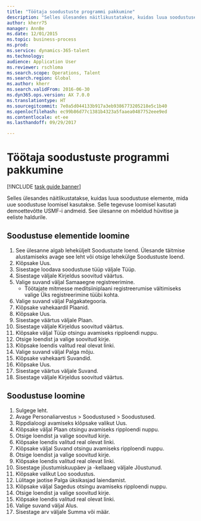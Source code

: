 ```yaml
--- 
title: "Töötaja soodustuste programmi pakkumine"
description: "Selles ülesandes näitlikustatakse, kuidas luua soodustuse elemente, mida uue soodustuse loomisel kasutakse."
author: kherr75
manager: AnnBe
ms.date: 12/01/2015
ms.topic: business-process
ms.prod: 
ms.service: dynamics-365-talent
ms.technology: 
audience: Application User
ms.reviewer: rschloma
ms.search.scope: Operations, Talent
ms.search.region: Global
ms.author: kherr
ms.search.validFrom: 2016-06-30
ms.dyn365.ops.version: AX 7.0.0
ms.translationtype: HT
ms.sourcegitcommit: 7e0a5d044133b917a3eb9386773205218e5c1b40
ms.openlocfilehash: ec99b86d77c1381b4323a5faaea0487752eee9ed
ms.contentlocale: et-ee
ms.lasthandoff: 09/29/2017

---
```

# <a name="deliver-an-employee-benefits-program"></a>Töötaja soodustuste programmi pakkumine

[!INCLUDE [task guide banner](../../includes/task-guide-banner.md)]

Selles ülesandes näitlikustatakse, kuidas luua soodustuse elemente, mida uue soodustuse loomisel kasutakse. Selle tegevuse loomisel kasutati demoettevõtte USMF-i andmeid. See ülesanne on mõeldud hüvitise ja eeliste haldurile.


## <a name="create-benefit-elements"></a>Soodustuse elementide loomine
1. See ülesanne algab leheküljelt Soodustuste loend. Ülesande täitmise alustamiseks avage see leht või otsige lehekülge Soodustuste loend.
2. Klõpsake Uus.
3. Sisestage loodava soodustuse tüüp väljale Tüüp.
4. Sisestage väljale Kirjeldus soovitud väärtus.
5. Valige suvand väljal Samaaegne registreerimine.
    * Töötajate mitmesse meditsiiniplaani registreerumise vältimiseks valige Üks registreerimine tüübi kohta.  
6. Valige suvand väljal Palgakategooria.
7. Klõpsake vahekaardil Plaanid.
8. Klõpsake Uus.
9. Sisestage väärtus väljale Plaan.
10. Sisestage väljale Kirjeldus soovitud väärtus.
11. Klõpsake väljal Tüüp otsingu avamiseks ripploendi nuppu.
12. Otsige loendist ja valige soovitud kirje.
13. Klõpsake loendis valitud real olevat linki.
14. Valige suvand väljal Palga mõju.
15. Klõpsake vahekaarti Suvandid.
16. Klõpsake Uus.
17. Sisestage väärtus väljale Suvand.
18. Sisestage väljale Kirjeldus soovitud väärtus.

## <a name="create-a-benefit"></a>Soodustuse loomine
1. Sulgege leht.
2. Avage Personaliarvestus > Soodustused > Soodustused.
3. Rippdialoogi avamiseks klõpsake valikut Uus.
4. Klõpsake väljal Plaan otsingu avamiseks ripploendi nuppu.
5. Otsige loendist ja valige soovitud kirje.
6. Klõpsake loendis valitud real olevat linki.
7. Klõpsake väljal Suvand otsingu avamiseks ripploendi nuppu.
8. Otsige loendist ja valige soovitud kirje.
9. Klõpsake loendis valitud real olevat linki.
10. Sisestage jõustumiskuupäev ja -kellaaeg väljale Jõustunud.
11. Klõpsake valikut Loo soodustus.
12. Lülitage jaotise Palga üksikasjad laiendamist.
13. Klõpsake väljal Sagedus otsingu avamiseks ripploendi nuppu.
14. Otsige loendist ja valige soovitud kirje.
15. Klõpsake loendis valitud real olevat linki.
16. Valige suvand väljal Alus.
17. Sisestage arv väljale Summa või määr.


